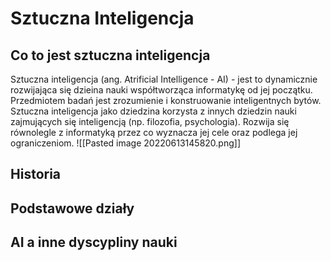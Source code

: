 # Sztuczna Inteligencja
## Co to jest sztuczna inteligencja
Sztuczna inteligencja (ang. Atrificial Intelligence - AI) - jest to dynamicznie rozwijająca się dzieina nauki współtworząca informatykę od jej początku. Przedmiotem badań jest zrozumienie i konstruowanie inteligentnych bytów. Sztuczna inteligencja jako dziedzina korzysta z innych dziedzin nauki zajmujących się inteligencją (np. filozofia, psychologia). Rozwija się równolegle z informatyką przez co wyznacza jej cele oraz podlega jej ograniczeniom.
![[Pasted image 20220613145820.png]]
## Historia
## Podstawowe działy
## AI a inne dyscypliny nauki
